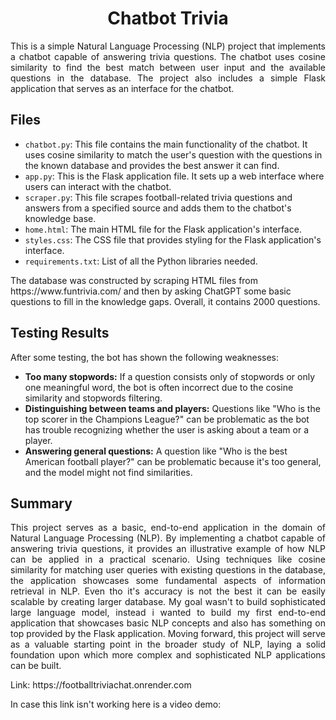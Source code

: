 <h1 align="center">Chatbot Trivia</h1>

<p align="justify">
This is a simple Natural Language Processing (NLP) project that implements a chatbot capable of answering trivia questions. The chatbot uses cosine similarity to find the best match between user input and the available questions in the database. The project also includes a simple Flask application that serves as an interface for the chatbot.
</p>

<h2>Files</h2>

<ul>
<li><code>chatbot.py</code>: This file contains the main functionality of the chatbot. It uses cosine similarity to match the user's question with the questions in the known database and provides the best answer it can find.</li>
<li><code>app.py</code>: This is the Flask application file. It sets up a web interface where users can interact with the chatbot.</li>
<li><code>scraper.py</code>: This file scrapes football-related trivia questions and answers from a specified source and adds them to the chatbot's knowledge base.</li>
<li><code>home.html</code>: The main HTML file for the Flask application's interface.</li>
<li><code>styles.css</code>: The CSS file that provides styling for the Flask application's interface.</li>
<li><code>requirements.txt</code>: List of all the Python libraries needed. </li>
</ul>
<p>The database was constructed by scraping HTML files from https://www.funtrivia.com/ and then by asking ChatGPT some basic questions to fill in the knowledge gaps. Overall, it contains 2000 questions.</p>

<h2>Testing Results</h2>

<p>After some testing, the bot has shown the following weaknesses:</p>

<ul>
<li><b>Too many stopwords:</b> If a question consists only of stopwords or only one meaningful word, the bot is often incorrect due to the cosine similarity and stopwords filtering.</li>
<li><b>Distinguishing between teams and players:</b> Questions like "Who is the top scorer in the Champions League?" can be problematic as the bot has trouble recognizing whether the user is asking about a team or a player.</li>
<li><b>Answering general questions:</b> A question like "Who is the best American football player?" can be problematic because it's too general, and the model might not find similarities.</li>
</ul>

<h2>Summary</h2>
<p align="justify">
This project serves as a basic, end-to-end application in the domain of Natural Language Processing (NLP). By implementing a chatbot capable of answering trivia questions, it provides an illustrative example of how NLP can be applied in a practical scenario. Using techniques like cosine similarity for matching user queries with existing questions in the database, the application showcases some fundamental aspects of information retrieval in NLP. Even tho it's accuracy is not the best it can be easily scalable by creating larger database. My goal wasn't to build sophisticated large language model, instead i wanted to build my first end-to-end application that showcases basic NLP concepts and also has something on top provided by the Flask application. Moving forward, this project will serve as a valuable starting point in the broader study of NLP, laying a solid foundation upon which more complex and sophisticated NLP applications can be built.
</p>

<p>Link: https://footballtriviachat.onrender.com</p>
<p>In case this link isn't working here is a video demo: </p>
